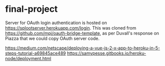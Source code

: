 # final-project
Server for OAuth login authentication is hosted on https://splootserver.herokuapp.com/login.
This was cloned from https://github.com/mpj/oauth-bridge-template, as per Duvall's response on Piazza that we could copy OAuth server code. 

https://medium.com/netscape/deploying-a-vue-js-2-x-app-to-heroku-in-5-steps-tutorial-a69845ace489
https://samypesse.gitbooks.io/heroku-node/deployment.html

